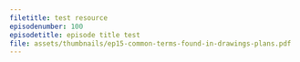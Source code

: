```yaml
---
filetitle: test resource
episodenumber: 100
episodetitle: episode title test
file: assets/thumbnails/ep15-common-terms-found-in-drawings-plans.pdf
---
```

